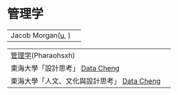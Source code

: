 # 管理学

|                                                                   |   |
| ----------------------------------------------------------------- | - |
| Jacob Morgan([u](https://www.youtube.com/c/JacobMorgan/videos), ) |   |

|                                                                                              |   |
| -------------------------------------------------------------------------------------------- | - |
| [管理学](https://www.youtube.com/playlist?list=PLuAhsn5lHHmPmVJmp5O3EXvJ5\_gWhfrPE)(Pharaohsxh) |   |
| 東海大學「設計思考」 [Data Cheng](https://www.youtube.com/playlist?list=PL002D62AC265A979A)            |   |
| 東海大學「人文、文化與設計思考」 [Data Cheng](https://www.youtube.com/playlist?list=PLE69B8596BF66E740)      |   |
